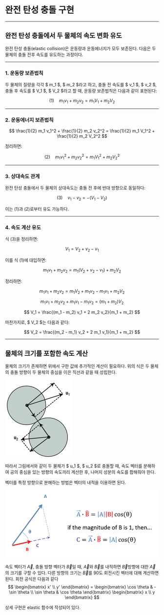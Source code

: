 # 완전 탄성 충돌 구현

---

## 완전 탄성 충돌에서 두 물체의 속도 변화 유도

완전 탄성 충돌(elastic collision)은 운동량과 운동에너지가 모두 보존된다.
다음은 두 물체의 충돌 전후 속도를 유도하는 과정이다.

---

### 1. 운동량 보존법칙

두 물체의 질량을 각각 $ m_1 $, $ m_2 $라고 하고, 충돌 전 속도를 $ v_1 $, $ v_2 $, 충돌 후 속도를 $ V_1 $, $ V_2 $라고 할 때, 운동량 보존법칙은 다음과 같이 표현된다:

$$
(1) \quad m_1 v_1 + m_2 v_2 = m_1 V_1 + m_2 V_2  
$$

---

### 2. 운동에너지 보존법칙

$$
\frac{1}{2} m_1 v_1^2 + \frac{1}{2} m_2 v_2^2 = \frac{1}{2} m_1 V_1^2 + \frac{1}{2} m_2 V_2^2
$$

정리하면:

$$
(2) \quad m_1 v_1^2 + m_2 v_2^2 = m_1 V_1^2 + m_2 V_2^2
$$

---

### 3. 상대속도 관계

완전 탄성 충돌에서 두 물체의 상대속도는 충돌 전 후에 반대 방향으로 동일하다:

$$
(3) \quad v_1 - v_2 = -(V_1 - V_2)
$$

이는 (1)과 (2)로부터 유도 가능하다.

---

### 4. 속도 계산 유도

식 (3)을 정리하면:

$$
V_1 = V_2 + v_2 - v_1
$$

이를 식 (1)에 대입하면:

$$
m_1 v_1 + m_2 v_2 = m_1 (V_2 + v_2 - v_1) + m_2 V_2
$$

정리하면:

$$
m_1 v_1 + m_2 v_2 = m_1 V_2 + m_1 v_2 - m_1 v_1 + m_2 V_2
$$

$$
m_1 v_1 + m_2 v_2 + m_1 v_1 - m_1 v_2 = (m_1 + m_2) V_2
$$

$$
V_1 = \frac{(m_1 - m_2) v_1 + 2 m_2 v_2}{m_1 + m_2}
$$

마찬가지로, $ V_2 $는 다음과 같다:

$$
V_2 = \frac{(m_2 - m_1) v_2 + 2 m_1 v_1}{m_1 + m_2}
$$

---

## 물체의 크기를 포함한 속도 계산

물체의 크기가 존재하면 위에서 구한 값에 추가적인 계산이 필요하다.
위의 식은 두 물체의 충돌 방향이 두 물체의 중심을 이은 직선과 같을 때 성립한다.

![alt text](./image/2d_collision.png)

따라서 그림에서와 같이 두 물체가 $ u_1 $, $ u_2 $로 충돌할 때, 속도 벡터를 분해하여 공의 중심을 있는 방향의 속도끼리 계산한 후, 나머지 성분의 속도를 합해줘야 한다.

벡터를 특정 방향으로 분해하는 방법은 벡터의 내적을 이용하면 된다.

![alt text](./image/product.png)

속도 벡터가 $\vec{A}$, 충돌 방향 벡터가 $\vec{B}$일 때, $\vec{A}$와 $\vec{B}$를 내적하면 $\vec{B}$방향에 대한 $\vec{A}$의 크기를 구할 수 있다.
다른 방향의 크기는 $\vec{B}$를 90도 회전시킨 벡터에 대해 계산하면 된다.
회전 공식은 다음과 같다
$$
\begin{bmatrix} x' \\ y' \end{bmatrix} = \begin{bmatrix}
\cos \theta & -\sin \theta \\
\sin \theta & \cos \theta
\end{bmatrix} \begin{bmatrix} x \\ y \end{bmatrix}
$$

상세 구현은 elastic 함수에 작성되어 있다.
